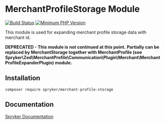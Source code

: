# MerchantProfileStorage Module
[![Build Status](https://travis-ci.org/spryker/merchant-profile-storage.svg)](https://travis-ci.org/spryker/merchant-profile-storage)
[![Minimum PHP Version](https://img.shields.io/badge/php-%3E%3D%207.2-8892BF.svg)](https://php.net/)

This module is used for expanding merchant profile storage data with merchant id.

**DEPRECATED - This module is not continued at this point.**
**Partially can be replaced by MerchantStorage together with MerchantProfile (see Spryker\Zed\MerchantProfile\Communication\Plugin\Merchant\MerchantProfileExpanderPlugin) module.**

## Installation

```
composer require spryker/merchant-profile-storage
```

## Documentation

[Spryker Documentation](https://academy.spryker.com/developing_with_spryker/module_guide/modules.html)
